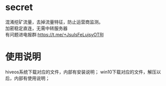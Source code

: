 # secret
混淆挖矿流量，去掉流量特征，防止运营商监测。<br>
加密稳定直连，无需中转服务器<br>
有问题进电报群:https://t.me/+JsuIsFeLujsyOTRl
# 使用说明
hiveos系统下载对应的文件，内部有安装说明；
win10下载对应的文件，解压以后，内部有使用说明；
